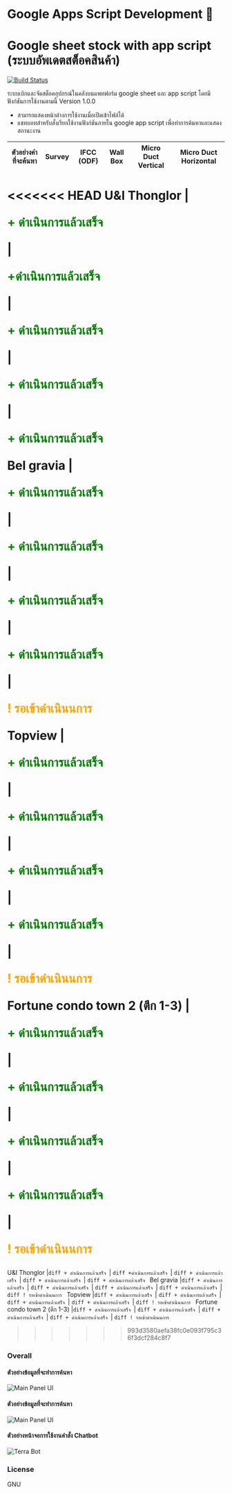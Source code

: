 # Google Apps Script Development 💯

# Google sheet stock with app script (ระบบอัพเดตสต็อคสินค้า)

[![Build Status](https://travis-ci.org/joemccann/dillinger.svg?branch=master)](https://travis-ci.org/joemccann/dillinger)

ระบบเบิกและจัดสต็อคอุปกรณ์ในคลังบนแพทฟอร์ม google sheet และ app script โดยมีฟังก์ชันการใช้งานตามนี้ Version 1.0.0

  - สามารถแสดงหน้าต่างการใช้งานเมื่อเปิดเข้าไฟล์ได้
  - แชทบอทสำหรับสั่งเรียกใช้งานฟังก์ชันภายใน google app script เพื่อทำการค้นหาและแสดงสถานะงาน

ตัวอย่างคำที่จะค้นหา | Survey	| IFCC (ODF) |	Wall Box	| Micro Duct Vertical	| Micro Duct Horizontal
------------ | ------------- | ------------- | ------------- | ------------- | -------------
<<<<<<< HEAD
U&I Thonglor |<p style='color:green'> + ดำเนินการแล้วเสร็จ </p>| <p style='color:green'> +ดำเนินการแล้วเสร็จ </p>| <p style='color:green'> + ดำเนินการแล้วเสร็จ </p>| <p style='color:green'> + ดำเนินการแล้วเสร็จ </p>| <p style='color:green'> + ดำเนินการแล้วเสร็จ </p>
Bel gravia |<p style='color:green'> + ดำเนินการแล้วเสร็จ </p>| <p style='color:green'> + ดำเนินการแล้วเสร็จ </p>| <p style='color:green'> + ดำเนินการแล้วเสร็จ </p>| <p style='color:green'> + ดำเนินการแล้วเสร็จ </p>| <p style='color:orange'> ! รอเข้าดำเนินนการ </p>
Topview |<p style='color:green'> + ดำเนินการแล้วเสร็จ </p>| <p style='color:green'> + ดำเนินการแล้วเสร็จ </p>| <p style='color:green'> + ดำเนินการแล้วเสร็จ </p>| <p style='color:green'> + ดำเนินการแล้วเสร็จ </p>| <p style='color:orange'> ! รอเข้าดำเนินนการ </p>
Fortune condo town 2 (ตึก 1-3) |<p style='color:green'> + ดำเนินการแล้วเสร็จ </p>| <p style='color:green'> + ดำเนินการแล้วเสร็จ </p>| <p style='color:green'> + ดำเนินการแล้วเสร็จ </p>| <p style='color:green'> + ดำเนินการแล้วเสร็จ </p>| <p style='color:orange'> ! รอเข้าดำเนินนการ </p>
=======
U&I Thonglor |```diff + ดำเนินการแล้วเสร็จ ```| ```diff +ดำเนินการแล้วเสร็จ ```| ```diff + ดำเนินการแล้วเสร็จ ```| ```diff + ดำเนินการแล้วเสร็จ ```| ```diff + ดำเนินการแล้วเสร็จ ```
Bel gravia |```diff + ดำเนินการแล้วเสร็จ ```| ```diff + ดำเนินการแล้วเสร็จ ```| ```diff + ดำเนินการแล้วเสร็จ ```| ```diff + ดำเนินการแล้วเสร็จ ```| ```diff ! รอเข้าดำเนินนการ ```
Topview |```diff + ดำเนินการแล้วเสร็จ ```| ```diff + ดำเนินการแล้วเสร็จ ```| ```diff + ดำเนินการแล้วเสร็จ ```| ```diff + ดำเนินการแล้วเสร็จ ```| ```diff ! รอเข้าดำเนินนการ ```
Fortune condo town 2 (ตึก 1-3) |```diff + ดำเนินการแล้วเสร็จ ```| ```diff + ดำเนินการแล้วเสร็จ ```| ```diff + ดำเนินการแล้วเสร็จ ```| ```diff + ดำเนินการแล้วเสร็จ ```| ```diff ! รอเข้าดำเนินนการ ```
>>>>>>> 993d3580aefa38fc0e093f795c36f3dcf284c8f7


### Overall
#### ตัวอย่างข้อมูลที่จะทำการค้นหา
![Main Panel UI](https://github.com/ggafiled/googlesheet_appscript_project_list/blob/master/img/googlesheet_appscript_project_list_01.PNG)
#### ตัวอย่างข้อมูลที่จะทำการค้นหา
![Main Panel UI](https://github.com/ggafiled/googlesheet_appscript_project_list/blob/master/img/googlesheet_appscript_project_list_02.PNG)
#### ตัวอย่างหน้าจอการใช้งานคำสั่ง Chatbot 
![Terra Bot](https://github.com/ggafiled/googlesheet_appscript_project_list/blob/master/img/terra-project-bot01.jpg)

### License
GNU

